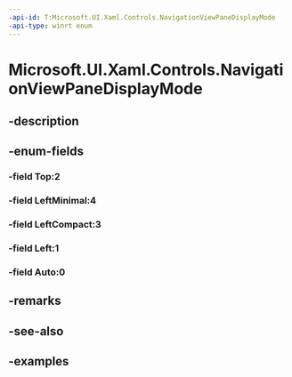 ```yaml
---
-api-id: T:Microsoft.UI.Xaml.Controls.NavigationViewPaneDisplayMode
-api-type: winrt enum
---
```


<!-- Enumeration syntax.
public enum NavigationViewPaneDisplayMode : int 
-->

# Microsoft.UI.Xaml.Controls.NavigationViewPaneDisplayMode

## -description

## -enum-fields
### -field Top:2

### -field LeftMinimal:4

### -field LeftCompact:3

### -field Left:1

### -field Auto:0

## -remarks

## -see-also

## -examples

